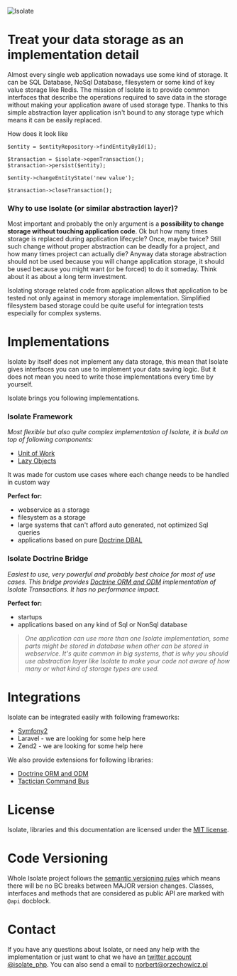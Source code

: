 ![Isolate](/img/logo.jpg)


# Treat your data storage as an implementation detail

Almost every single web application nowadays use some kind of storage. It can be SQL Database, NoSql Database, filesystem or
some kind of key value storage like Redis. The mission of Isolate is to provide common interfaces that describe the operations
required to save data in the storage without making your application aware of used storage type.
Thanks to this simple abstraction layer application isn't bound to any storage type which means it can be easily replaced. 

How does it look like
```
$entity = $entityRepository->findEntityById(1);

$transaction = $isolate->openTransaction();
$transaction->persist($entity);

$entity->changeEntityState('new value');

$transaction->closeTransaction();
```

### Why to use Isolate (or similar abstraction layer)?

Most important and probably the only argument is a **possibility to change storage without touching 
application code**. Ok but how many times storage is replaced during application lifecycle? Once, maybe twice? 
Still such change without proper abstraction can be deadly for a project, and how many times project can actually die? 
Anyway data storage abstraction should not be used because you will change application storage, it should be used because 
you might want (or be forced) to do it someday. Think about it as about a long term investment. 

Isolating storage related code from application allows that application to be tested not only against in memory storage implementation.
Simplified filesystem based storage could be quite useful for integration tests especially for complex systems.

# Implementations

Isolate by itself does not implement any data storage, this mean that Isolate gives interfaces you can use to implement your 
data saving logic. But it does not mean you need to write those implementations every time by yourself. 

Isolate brings you following implementations.

### Isolate Framework

*Most flexible but also quite complex implementation of Isolate, it is build on top of following components:*

- [Unit of Work](https://github.com/isolate-org/unit-of-work)
- [Lazy Objects](https://github.com/isolate-org/lazy-objects) 

It was made for custom use cases where each change needs to be handled in custom way

**Perfect for:**

- webservice as a storage
- filesystem as a storage
- large systems that can't afford auto generated, not optimized Sql queries
- applications based on pure [Doctrine DBAL](http://www.doctrine-project.org/projects/dbal.html)


### Isolate Doctrine Bridge

*Easiest to use, very powerful and probably best choice for most of use cases. This bridge provides 
[Doctrine ORM and ODM](http://www.doctrine-project.org/) implementation of Isolate Transactions. 
It has no performance impact.*
 
**Perfect for:**

- startups 
- applications based on any kind of Sql or NonSql database



> *One application can use more than one Isolate implementation, some parts might be stored in database when other 
> can be stored in webservice. It's quite common in big systems, that is why you should use abstraction layer like Isolate to make 
> your code not aware of how many or what kind of storage types are used.*

# Integrations

Isolate can be integrated easily with following frameworks:

- [Symfony2](extensions/symfony/installation-and-configuration.md)
- Laravel - we are looking for some help here
- Zend2 - we are looking for some help here

We also provide extensions for following libraries:

- [Doctrine ORM and ODM](extensions/doctrine/bridge.md)
- [Tactician Command Bus](extensions/tactician/bridge.md)

# License

Isolate, libraries and this documentation are licensed under the [MIT license](https://github.com/isolate-org/documentation/blob/master/LICENSE).

# Code Versioning

Whole Isolate project follows the [semantic versioning rules](http://semver.org/) which means there will be no BC breaks
between MAJOR version changes. 
Classes, interfaces and methods that are considered as public API are marked with ``@api`` docblock.

# Contact

If you have any questions about Isolate, or need any help with the implementation or just want to chat we have an 
[twitter account @isolate_php](https://twitter.com/isolate_php).
You can also send a email to [norbert@orzechowicz.pl](mailto:norbert@orzechowicz.pl)